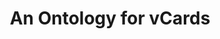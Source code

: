 ---
schema: default
title: An Ontology for vCards
notes: This ontology models and represents vCards in RDF using current best practices
organization: DataScientia Foundation
resources:
  - name: VCARD.UAN.owl
    url: >-
      http://git.knowdive.disi.unitn.it:8080/knowledge/LiveKnowledge/SREP/VCARD_schema/input/raw/master/VCARD.UAN.owl
    format: owl
    description: >-
      This ontology models and represents vCards in RDF using current best
      practices
byteSize: '51.073'
keyword: people
datLicense: Creative Commons
DatOwner: Unknown
DatPublicationTimeStamp: Unknown
publisher: W3C
category:
  - Upper-Level
creator: 'Norman Walsh, Brian Suda, Renato Iannella, Harry Halpin'
language: en
versionInfo: version v2014-05-22
formalityLevel: Teleontology
datasetLevel: Knowledge Level(L3-4)
---